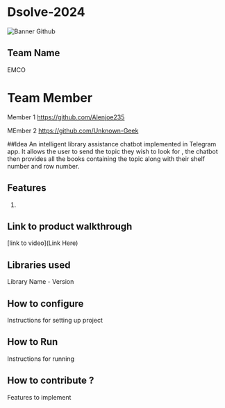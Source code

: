 # Dsolve-2024

![Banner Github](https://github.com/csacet/Dsolve-2024/assets/90597530/365f4d52-fd34-4df5-948d-8e95745a653a)


## Team Name
EMCO

# Team Member
Member 1 https://github.com/Alenjoe235

MEmber 2 https://github.com/Unknown-Geek

##Idea
An intelligent library assistance chatbot implemented in Telegram app. It allows the user to send the topic they wish to look for , the chatbot then provides all the books containing the topic along with their shelf number and row number.

## Features 
1. 

## Link to product walkthrough
[link to video](Link Here)

   
## Libraries used
Library Name - Version


## How to configure
Instructions for setting up project

## How to Run
Instructions for running

## How to contribute ? 
Features to implement 
